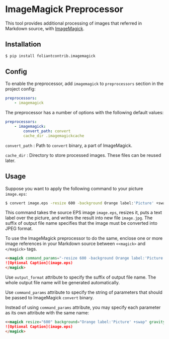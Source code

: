 # ImageMagick Preprocessor

This tool provides additional processing of images that referred in Markdown source, with [ImageMagick](https://imagemagick.org/).

## Installation

```bash
$ pip install foliantcontrib.imagemagick
```

## Config

To enable the preprocessor, add `imagemagick` to `preprocessors` section in the project config:

```yaml
preprocessors:
    - imagemagick
```

The preprocessor has a number of options with the following default values:

```yaml
preprocessors:
    - imagemagick:
        convert_path: convert
        cache_dir .imagemagickcache
```

`convert_path`
:   Path to `convert` binary, a part of ImageMagick.

`cache_dir`
:   Directory to store processed images. These files can be reused later.

## Usage

Suppose you want to apply the following command to your picture `image.eps`:

```bash
$ convert image.eps -resize 600 -background Orange label:'Picture' +swap -gravity Center -append image.jpg
```

This command takes the source EPS image `image.eps`, resizes it, puts a text label over the picture, and writes the result into new file `image.jpg`. The suffix of output file name specifies that the image must be converted into JPEG format.

To use the ImageMagick preprocessor to do the same, enclose one or more image references in your Markdown source between `<<magick>` and `</magick>` tags.

```markdown
<<magick command_params="-resize 600 -background Orange label:'Picture' +swap -gravity Center -append" output_format="jpg">
![Optional Caption](image.eps)
</magick>
```

Use `output_format` attribute to specify the suffix of output file name. The whole output file name will be generated automatically.

Use `command_params` attribute to specify the string of parameters that should be passed to ImageMagick `convert` binary.

Instead of using `command_params` attribute, you may specify each parameter as its own attribute with the same name:

```markdown
<<magick resize="600" background="Orange label:'Picture' +swap" gravity="Center" append="true" output_format="jpg">
![Optional Caption](image.eps)
</magick>
```
